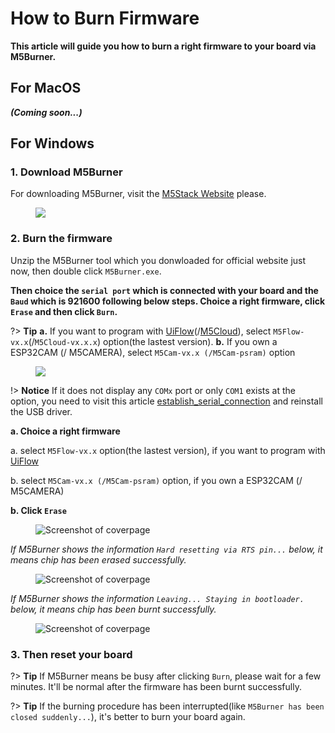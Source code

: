 # How to Burn Firmware

**This article will guide you how to burn a right firmware to your board via M5Burner.**

## For MacOS

***(Coming soon...)***

## For Windows

### 1. Download M5Burner

For downloading M5Burner, visit the [M5Stack Website](http://www.m5stack.com) please.

<figure class="thumbnails">
    <img src="assets/img/getting_started_pics/how_to_burn_firmware/download_M5Burner.png">
</figure>

### 2. Burn the firmware

Unzip the M5Burner tool which you donwloaded for official website just now, then double click `M5Burner.exe`.

**Then choice the `serial port` which is connected with your board and the `Baud` which is 921600 following below steps. Choice a right firmware, click `Erase` and then click `Burn`.**

?> **Tip**  **a.** If you want to program with [UiFlow](http://flow.m5stack.com)(/[M5Cloud](http://cloud.m5stack.com)), select `M5Flow-vx.x`(/`M5Cloud-vx.x.x`) option(the lastest version). **b.** If you own a ESP32CAM (/ M5CAMERA), select `M5Cam-vx.x (/M5Cam-psram)` option

<figure class="thumbnails">
    <img src="assets/img/getting_started_pics/how_to_burn_firmware/burn_flow_firmware.gif">
</figure>

!> **Notice** If it does not display any ``COMx`` port or only ``COM1`` exists at the option, you need to visit this article [establish_serial_connection](/en/related_documents/establish_serial_connection) and reinstall the USB driver.

**a. Choice a right firmware**

a. select `M5Flow-vx.x` option(the lastest version), if you want to program with [UiFlow](http://flow.m5stack.com)

b. select `M5Cam-vx.x (/M5Cam-psram)` option, if you own a ESP32CAM (/ M5CAMERA)

**b. Click `Erase`**

<figure class="thumbnails">
    <img src="assets/img/getting_started_pics/how_to_burn_firmware/burn_firmware_01.png" alt="Screenshot of coverpage" title="Cover page">
</figure>

*If M5Burner shows the information `Hard resetting via RTS pin...` below, it means chip has been erased successfully.*

<figure class="thumbnails">
    <img src="assets/img/getting_started_pics/how_to_burn_firmware/burn_firmware_04.png" alt="Screenshot of coverpage" title="Cover page">
</figure>

*If M5Burner shows the information `Leaving... Staying in bootloader.` below, it means chip has been burnt successfully.*

<figure class="thumbnails">
    <img src="assets/img/getting_started_pics/how_to_burn_firmware/burn_firmware_05.png" alt="Screenshot of coverpage" title="Cover page">
</figure>

### 3. Then reset your board

?> **Tip**
If M5Burner means be busy after clicking `Burn`, please wait for a few minutes. It'll be normal after the firmware has been burnt successfully.

?> **Tip** If the burning procedure has been interrupted(like `M5Burner has been closed suddenly...`), it's better to burn your board again.